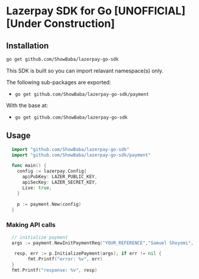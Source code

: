 # Lazerpay SDK for Go [UNOFFICIAL][Under Construction]

## Installation
```sh
go get github.com/ShowBaba/lazerpay-go-sdk
```

This SDK is built so you can import relavant namespace(s) only.

The following sub-packages are exported:

* `go get github.com/ShowBaba/lazerpay-go-sdk/payment`

With the base at:
* `go get github.com/ShowBaba/lazerpay-go-sdk`

## Usage

```go
  import "github.com/ShowBaba/lazerpay-go-sdk"
  import "github.com/ShowBaba/lazerpay-go-sdk/payment"

  func main() {
    config := lazerpay.Config{
      apiPubKey: LAZER_PUBLIC_KEY,
      apiSecKey: LAZER_SECRET_KEY,
      Live: true,
    }

    p := payment.New(config)
  }
```

### Making API calls

```go
  // initialize payment
  args := payment.NewInitPaymentReq("YOUR_REFERENCE","Samuel Shoyemi", "samwise858@gmail.com", "USDT", "USD", 100, true, map[string]string{"type": "Wallet fund"})

   resp, err := p.InitializePayment(args); if err != nil {
    	fmt.Printf("error: %v", err)
  }
  fmt.Printf("response: %v", resp)
```
